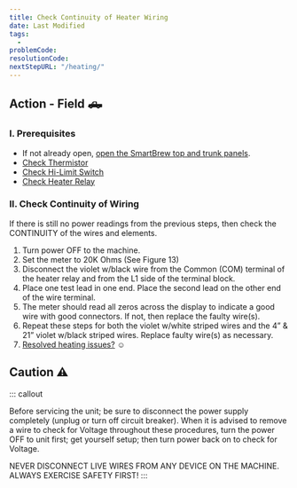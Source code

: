 ```yaml
---
title: Check Continuity of Heater Wiring
date: Last Modified 
tags:
  - 
problemCode: 
resolutionCode: 
nextStepURL: "/heating/"
---
```

## Action - Field 🛻

### I. Prerequisites

- If not already open, [open the SmartBrew top and trunk panels](/smartbrew/kb/open-smartbrew/).
- [Check Thermistor](/smartbrew/kb/check-thermistor/)
- [Check Hi-Limit Switch](/smartbrew/kb/check-hi-limit/)
- [Check Heater Relay](/smartbrew/kb/check-heater-relay/)

### II. Check Continuity of Wiring

If there is still no power readings from the previous steps, then check the CONTINUITY of the wires and elements.

1. Turn power OFF to the machine.
2. Set the meter to 20K Ohms (See Figure 13)
3. Disconnect the violet w/black wire from the Common (COM) terminal of the heater relay and from the L1 side of the terminal block.
4. Place one test lead in one end. Place the second lead on the other end of the wire terminal.
5. The meter should read all zeros across the display to indicate a good wire with good connectors. If not, then replace the faulty wire(s).
6. Repeat these steps for both the violet w/white striped wires and the 4” & 21” violet w/black striped wires. Replace faulty wire(s) as necessary.
7. [Resolved heating issues?](/smartbrew/kb/resolutions#309) ☺️

##  Caution ⚠️

::: callout

Before servicing the unit; be sure to disconnect the power supply completely (unplug or turn off circuit breaker). When it is advised to remove a wire to check for Voltage throughout these procedures, turn the power OFF to unit first; get yourself setup; then turn power back on to check for Voltage.

NEVER DISCONNECT LIVE WIRES FROM ANY DEVICE ON THE MACHINE. ALWAYS EXERCISE SAFETY FIRST!
:::

